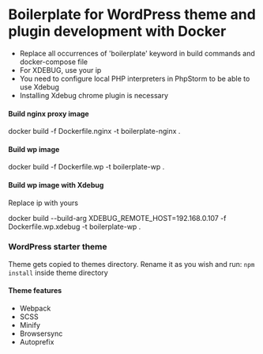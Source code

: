 # Boilerplate for WordPress theme and plugin development with Docker
* Replace all occurrences of 'boilerplate' keyword in build commands and docker-compose file
* For XDEBUG, use your ip
* You need to configure local PHP interpreters in PhpStorm to be able to use Xdebug
* Installing Xdebug chrome plugin is necessary

#### Build nginx proxy image
docker build -f Dockerfile.nginx -t boilerplate-nginx .

#### Build wp image
docker build -f Dockerfile.wp -t boilerplate-wp .

#### Build wp image with Xdebug
Replace ip with yours

docker build --build-arg XDEBUG_REMOTE_HOST=192.168.0.107 -f Dockerfile.wp.xdebug -t boilerplate-wp .

### WordPress starter theme
Theme gets copied to themes directory. Rename it as you wish and run: `npm install` inside theme directory

#### Theme features
* Webpack
* SCSS
* Minify
* Browsersync
* Autoprefix